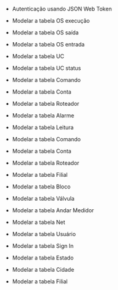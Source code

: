 - Autenticação usando JSON Web Token

- Modelar a tabela OS execução
- Modelar a tabela OS saída
- Modelar a tabela OS entrada
- Modelar a tabela UC
- Modelar a tabela UC status
- Modelar a tabela Comando
- Modelar a tabela Conta
- Modelar a tabela Roteador
- Modelar a tabela Alarme
- Modelar a tabela Leitura
- Modelar a tabela Comando
- Modelar a tabela Conta
- Modelar a tabela Roteador
- Modelar a tabela Filial
- Modelar a tabela Bloco
- Modelar a tabela Válvula
- Modelar a tabela Andar Medidor
- Modelar a tabela Net
- Modelar a tabela Usuário
- Modelar a tabela Sign In
- Modelar a tabela Estado
- Modelar a tabela Cidade
- Modelar a tabela Filial
